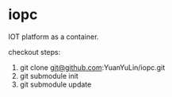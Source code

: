 # iopc
IOT platform as a container.

checkout steps:
  1. git clone git@github.com:YuanYuLin/iopc.git
  2. git submodule init
  3. git submodule update
